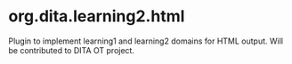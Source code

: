 org.dita.learning2.html
=======================

Plugin to implement learning1 and learning2 domains for HTML output. Will be contributed to DITA OT project.
